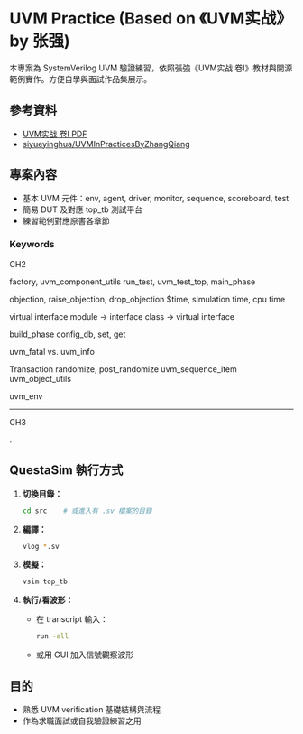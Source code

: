 # UVM Practice (Based on 《UVM实战》by 张强)

本專案為 SystemVerilog UVM 驗證練習，依照張強《UVM实战 卷Ⅰ》教材與開源範例實作。方便自學與面試作品集展示。

## 參考資料
- [UVM实战 卷Ⅰ PDF](https://github.com/CodeMadUser/FPGA-1/blob/master/src/docs/UVM%E5%AE%9E%E6%88%98%20%E5%8D%B7%E2%85%A0.pdf)
- [siyueyinghua/UVMInPracticesByZhangQiang](https://github.com/siyueyinghua/UVMInPracticesByZhangQiang/tree/master/puvm/src)

## 專案內容
- 基本 UVM 元件：env, agent, driver, monitor, sequence, scoreboard, test
- 簡易 DUT 及對應 top_tb 測試平台
- 練習範例對應原書各章節

### Keywords
CH2

factory, uvm_component_utils
    run_test, uvm_test_top, main_phase

objection, raise_objection, drop_objection
    $time, simulation time, cpu time

virtual interface
    module -> interface
    class -> virtual interface

build_phase
    config_db, set, get

uvm_fatal vs. uvm_info


Transaction
randomize, post_randomize
uvm_sequence_item
uvm_object_utils

uvm_env

---


CH3

.

## QuestaSim 執行方式

1. **切換目錄：**
    ```sh
    cd src    # 或進入有 .sv 檔案的目錄
    ```

2. **編譯：**
    ```sh
    vlog *.sv
    ```

3. **模擬：**
    ```sh
    vsim top_tb
    ```

4. **執行/看波形：**
    - 在 transcript 輸入：
      ```sh
      run -all
      ```
    - 或用 GUI 加入信號觀察波形

## 目的

- 熟悉 UVM verification 基礎結構與流程
- 作為求職面試或自我驗證練習之用
